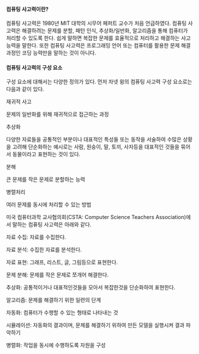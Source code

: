 #### 컴퓨팅 사고력이란?
컴퓨팅 사고력은 1980년 MIT 대학의 시무어 페퍼트 교수가 처음 언급하였다. 컴퓨팅 사고력은 해결하려는 문제를 분할, 패턴 인식, 추상화/일반화, 알고리즘을 통해 컴퓨터가 처리할 수 있도록 한다. 쉽게 말하면 복잡한 문제를 효율적으로 처리하고 해결하는 사고능력을 말한다. 또한 컴퓨팅 사고력은 프로그래밍 언어 또는 컴퓨터를 활용한 문제 해결 과정인 코딩 능력만을 말하는 것이 아니다.
#### 컴퓨팅 사고력의 구성 요소
구성 요소에 대해서는 다양한 정의가 있다. 먼저 자넷 윙의 컴퓨팅 사고력 구성 요소로는 다음과 같이 있다.

재귀적 사고

문제의 일반화를 위해 재귀적으로 접근하는 과정

추상화

다양한 자료들을 공통적인 부분이나 대표적인 특성들 또는 동작을 서술하여 수많은 상황을 고려해 단순화하는 
예시로는 사람, 원숭이, 말, 토끼, 사자등을 대표적인 것들을 묶어서 동물이라고 표현하는 것이 있다.

분해

큰 문제를 작은 문제로 분할하는 능력

병렬처리

여러 문제를 동시에 처리할 수 있는 방법


미국 컴퓨터과학 교사협의회(CSTA: Computer Science Teachers Association)에서 말하는 컴퓨팅 사고력은 아래와 같다.

자료 수집: 자료를 수집한다.

자료 분석: 수집한 자료를 분석한다.

자료 표현: 그래프, 리스트, 글, 그림등으로 표현한다.

문제 분해: 문제를 작은 문제로 쪼개어 해결한다.

추상화: 공통적이거나 대표적인것들을 모아서 복잡한것을 단순화하여 표현한다.

알고리즘: 문제를 해결하기 위한 일련의 단계

자동화: 컴퓨터가 수행할 수 있는 형태로 나타내는 것

시뮬레이션: 자동화의 결과이며, 문제를 해결하기 위하여 만든 모델을 실행시켜 결과 파악하기

병렬화: 작업을 동시에 수행하도록 자원을 구성